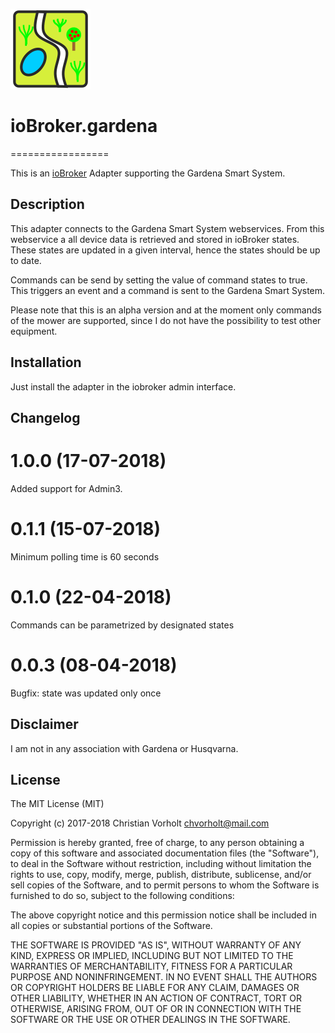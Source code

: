 ![Logo](admin/gardena.png)
# ioBroker.gardena
=================

This is an [ioBroker](https://github.com/ioBroker/ioBroker) Adapter supporting the Gardena Smart System.

## Description

This adapter connects to the Gardena Smart System webservices. From this webservice a all device data is retrieved and stored in ioBroker states. These states are updated in a given interval, hence the states should be up to date.

Commands can be send by setting the value of command states to true. This triggers an event and a command is sent to the Gardena Smart System.

Please note that this is an alpha version and at the moment only commands of the mower are supported, since I do not have the possibility to test other equipment.

## Installation
Just install the adapter in the iobroker admin interface.

## Changelog
# 1.0.0 (17-07-2018)
Added support for Admin3.

# 0.1.1 (15-07-2018)
Minimum polling time is 60 seconds

# 0.1.0 (22-04-2018)
Commands can be parametrized by designated states

# 0.0.3 (08-04-2018)
Bugfix: state was updated only once

## Disclaimer
I am not in any association with Gardena or Husqvarna.

## License
The MIT License (MIT)

Copyright (c) 2017-2018 Christian Vorholt <chvorholt@mail.com>

Permission is hereby granted, free of charge, to any person obtaining a copy
of this software and associated documentation files (the "Software"), to deal
in the Software without restriction, including without limitation the rights
to use, copy, modify, merge, publish, distribute, sublicense, and/or sell
copies of the Software, and to permit persons to whom the Software is
furnished to do so, subject to the following conditions:

The above copyright notice and this permission notice shall be included in
all copies or substantial portions of the Software.

THE SOFTWARE IS PROVIDED "AS IS", WITHOUT WARRANTY OF ANY KIND, EXPRESS OR
IMPLIED, INCLUDING BUT NOT LIMITED TO THE WARRANTIES OF MERCHANTABILITY,
FITNESS FOR A PARTICULAR PURPOSE AND NONINFRINGEMENT. IN NO EVENT SHALL THE
AUTHORS OR COPYRIGHT HOLDERS BE LIABLE FOR ANY CLAIM, DAMAGES OR OTHER
LIABILITY, WHETHER IN AN ACTION OF CONTRACT, TORT OR OTHERWISE, ARISING FROM,
OUT OF OR IN CONNECTION WITH THE SOFTWARE OR THE USE OR OTHER DEALINGS IN
THE SOFTWARE.
